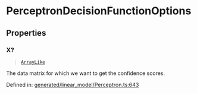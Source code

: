 # PerceptronDecisionFunctionOptions

## Properties

### X?

> [`ArrayLike`](../types/ArrayLike.md)

The data matrix for which we want to get the confidence scores.

Defined in:  [generated/linear\_model/Perceptron.ts:643](https://github.com/transitive-bullshit/scikit-learn-ts/blob/b59c1ff/packages/sklearn/src/generated/linear_model/Perceptron.ts#L643)
